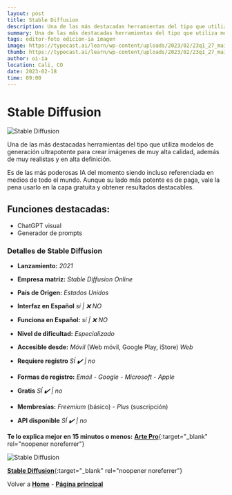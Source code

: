 ```yaml
---
layout: post
title: Stable Diffusion
description: Una de las más destacadas herramientas del tipo que utiliza modelos de generación ultrapotente.
summary: Una de las más destacadas herramientas del tipo que utiliza modelos de generación ultrapotente para crear imágenes de muy alta calidad, además de muy realistas y en alta definición.
tags: editor-foto edicion-ia imagen
image: https://typecast.ai/learn/wp-content/uploads/2023/02/23q1_27_main.jpg
thumb: https://typecast.ai/learn/wp-content/uploads/2023/02/23q1_27_main.jpg
author: oi-ia
location: Cali, CO
date: 2023-02-18
time: 09:00
---
```


# Stable Diffusion

![Stable Diffusion](https://typecast.ai/learn/wp-content/uploads/2023/02/23q1_27_main.jpg)

Una de las más destacadas herramientas del tipo que utiliza modelos de generación ultrapotente para crear imágenes de muy alta calidad, además de muy realistas y en alta definición.

Es de las más poderosas IA del momento siendo incluso referenciada en medios de todo el mundo. Aunque su lado más potente es de paga, vale la pena usarlo en la capa gratuita y obtener resultados destacables.

## Funciones destacadas:

- ChatGPT visual
- Generador de prompts

### Detalles de Stable Diffusion

- **Lanzamiento:**
  _2021_

- **Empresa matriz:**
  _Stable Diffusion Online_

- **País de Origen:**
  _Estados Unidos_

- **Interfaz en Español**
  _sí | ❌ NO_

- **Funciona en Español:**
  _sí | ❌ NO_

- **Nivel de dificultad:**
  _Especializado_

- **Accesible desde:**
  _Móvil_ (Web móvil, Google Play, iStore)
  _Web_

- **Requiere registro**
  _SÍ ✔️ | no_

- **Formas de registro:**
  _Email_ - _Google_ - _Microsoft_ - _Apple_

- **Gratis**
  _SÍ ✔️ | no_

- **Membresías:**
  _Freemium_ (básico) - _Plus_ (suscripción)

- **API disponible**
  _SÍ ✔️ | no_

**Te lo explica mejor en 15 minutos o menos:**
[**Arte Pro**](https://www.youtube.com/watch?v=0SN0o1rnEAU){:target="\_blank" rel="noopener noreferrer"}

![Stable Diffusion](https://typecast.ai/learn/wp-content/uploads/2023/02/23q1_27_main.jpg)

[**Stable Diffusion**](https://stablediffusionweb.com/){:target="\_blank" rel="noopener noreferrer"}

Volver a [**Home**](https://lucfreelance.github.io/board/) -
[**Página principal**](https://oportunidadesilimitadas.com)
